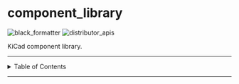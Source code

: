 # component_library

![black_formatter](https://github.com/danielljeon/component_library/actions/workflows/black_formatter.yaml/badge.svg)
![distributor_apis](https://github.com/danielljeon/component_library/actions/workflows/distributor_apis.yaml/badge.svg)

KiCad component library.

---

<details markdown="1">
  <summary>Table of Contents</summary>

</details>

---
